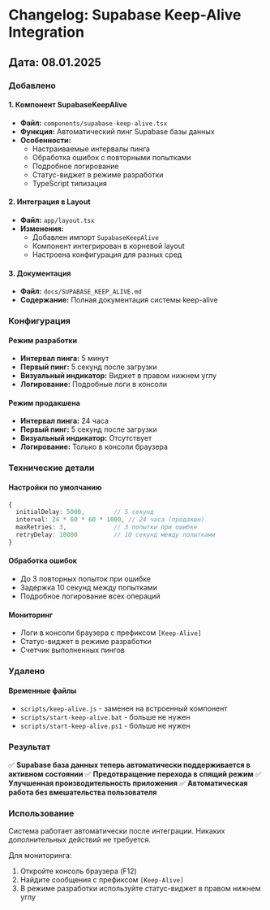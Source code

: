 # Changelog: Supabase Keep-Alive Integration

## Дата: 08.01.2025

### Добавлено

#### 1. Компонент SupabaseKeepAlive
- **Файл:** `components/supabase-keep-alive.tsx`
- **Функция:** Автоматический пинг Supabase базы данных
- **Особенности:**
  - Настраиваемые интервалы пинга
  - Обработка ошибок с повторными попытками
  - Подробное логирование
  - Статус-виджет в режиме разработки
  - TypeScript типизация

#### 2. Интеграция в Layout
- **Файл:** `app/layout.tsx`
- **Изменения:**
  - Добавлен импорт `SupabaseKeepAlive`
  - Компонент интегрирован в корневой layout
  - Настроена конфигурация для разных сред

#### 3. Документация
- **Файл:** `docs/SUPABASE_KEEP_ALIVE.md`
- **Содержание:** Полная документация системы keep-alive

### Конфигурация

#### Режим разработки
- **Интервал пинга:** 5 минут
- **Первый пинг:** 5 секунд после загрузки
- **Визуальный индикатор:** Виджет в правом нижнем углу
- **Логирование:** Подробные логи в консоли

#### Режим продакшена
- **Интервал пинга:** 24 часа
- **Первый пинг:** 5 секунд после загрузки
- **Визуальный индикатор:** Отсутствует
- **Логирование:** Только в консоли браузера

### Технические детали

#### Настройки по умолчанию
```typescript
{
  initialDelay: 5000,        // 5 секунд
  interval: 24 * 60 * 60 * 1000, // 24 часа (продакшн)
  maxRetries: 3,             // 3 попытки при ошибке
  retryDelay: 10000          // 10 секунд между попытками
}
```

#### Обработка ошибок
- До 3 повторных попыток при ошибке
- Задержка 10 секунд между попытками
- Подробное логирование всех операций

#### Мониторинг
- Логи в консоли браузера с префиксом `[Keep-Alive]`
- Статус-виджет в режиме разработки
- Счетчик выполненных пингов

### Удалено

#### Временные файлы
- `scripts/keep-alive.js` - заменен на встроенный компонент
- `scripts/start-keep-alive.bat` - больше не нужен
- `scripts/start-keep-alive.ps1` - больше не нужен

### Результат

✅ **Supabase база данных теперь автоматически поддерживается в активном состоянии**
✅ **Предотвращение перехода в спящий режим**
✅ **Улучшенная производительность приложения**
✅ **Автоматическая работа без вмешательства пользователя**

### Использование

Система работает автоматически после интеграции. Никаких дополнительных действий не требуется.

Для мониторинга:
1. Откройте консоль браузера (F12)
2. Найдите сообщения с префиксом `[Keep-Alive]`
3. В режиме разработки используйте статус-виджет в правом нижнем углу
